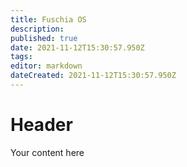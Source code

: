 ```yaml
---
title: Fuschia OS
description: 
published: true
date: 2021-11-12T15:30:57.950Z
tags: 
editor: markdown
dateCreated: 2021-11-12T15:30:57.950Z
---
```


# Header
Your content here